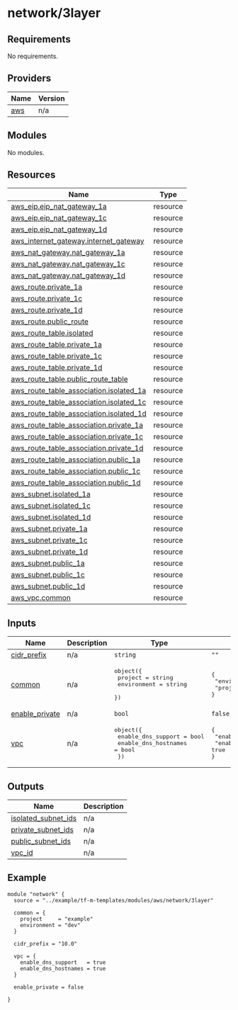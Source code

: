 # network/3layer

## Requirements

No requirements.

## Providers

| Name | Version |
|------|---------|
| <a name="provider_aws"></a> [aws](#provider\_aws) | n/a |

## Modules

No modules.

## Resources

| Name | Type |
|------|------|
| [aws_eip.eip_nat_gateway_1a](https://registry.terraform.io/providers/hashicorp/aws/latest/docs/resources/eip) | resource |
| [aws_eip.eip_nat_gateway_1c](https://registry.terraform.io/providers/hashicorp/aws/latest/docs/resources/eip) | resource |
| [aws_eip.eip_nat_gateway_1d](https://registry.terraform.io/providers/hashicorp/aws/latest/docs/resources/eip) | resource |
| [aws_internet_gateway.internet_gateway](https://registry.terraform.io/providers/hashicorp/aws/latest/docs/resources/internet_gateway) | resource |
| [aws_nat_gateway.nat_gateway_1a](https://registry.terraform.io/providers/hashicorp/aws/latest/docs/resources/nat_gateway) | resource |
| [aws_nat_gateway.nat_gateway_1c](https://registry.terraform.io/providers/hashicorp/aws/latest/docs/resources/nat_gateway) | resource |
| [aws_nat_gateway.nat_gateway_1d](https://registry.terraform.io/providers/hashicorp/aws/latest/docs/resources/nat_gateway) | resource |
| [aws_route.private_1a](https://registry.terraform.io/providers/hashicorp/aws/latest/docs/resources/route) | resource |
| [aws_route.private_1c](https://registry.terraform.io/providers/hashicorp/aws/latest/docs/resources/route) | resource |
| [aws_route.private_1d](https://registry.terraform.io/providers/hashicorp/aws/latest/docs/resources/route) | resource |
| [aws_route.public_route](https://registry.terraform.io/providers/hashicorp/aws/latest/docs/resources/route) | resource |
| [aws_route_table.isolated](https://registry.terraform.io/providers/hashicorp/aws/latest/docs/resources/route_table) | resource |
| [aws_route_table.private_1a](https://registry.terraform.io/providers/hashicorp/aws/latest/docs/resources/route_table) | resource |
| [aws_route_table.private_1c](https://registry.terraform.io/providers/hashicorp/aws/latest/docs/resources/route_table) | resource |
| [aws_route_table.private_1d](https://registry.terraform.io/providers/hashicorp/aws/latest/docs/resources/route_table) | resource |
| [aws_route_table.public_route_table](https://registry.terraform.io/providers/hashicorp/aws/latest/docs/resources/route_table) | resource |
| [aws_route_table_association.isolated_1a](https://registry.terraform.io/providers/hashicorp/aws/latest/docs/resources/route_table_association) | resource |
| [aws_route_table_association.isolated_1c](https://registry.terraform.io/providers/hashicorp/aws/latest/docs/resources/route_table_association) | resource |
| [aws_route_table_association.isolated_1d](https://registry.terraform.io/providers/hashicorp/aws/latest/docs/resources/route_table_association) | resource |
| [aws_route_table_association.private_1a](https://registry.terraform.io/providers/hashicorp/aws/latest/docs/resources/route_table_association) | resource |
| [aws_route_table_association.private_1c](https://registry.terraform.io/providers/hashicorp/aws/latest/docs/resources/route_table_association) | resource |
| [aws_route_table_association.private_1d](https://registry.terraform.io/providers/hashicorp/aws/latest/docs/resources/route_table_association) | resource |
| [aws_route_table_association.public_1a](https://registry.terraform.io/providers/hashicorp/aws/latest/docs/resources/route_table_association) | resource |
| [aws_route_table_association.public_1c](https://registry.terraform.io/providers/hashicorp/aws/latest/docs/resources/route_table_association) | resource |
| [aws_route_table_association.public_1d](https://registry.terraform.io/providers/hashicorp/aws/latest/docs/resources/route_table_association) | resource |
| [aws_subnet.isolated_1a](https://registry.terraform.io/providers/hashicorp/aws/latest/docs/resources/subnet) | resource |
| [aws_subnet.isolated_1c](https://registry.terraform.io/providers/hashicorp/aws/latest/docs/resources/subnet) | resource |
| [aws_subnet.isolated_1d](https://registry.terraform.io/providers/hashicorp/aws/latest/docs/resources/subnet) | resource |
| [aws_subnet.private_1a](https://registry.terraform.io/providers/hashicorp/aws/latest/docs/resources/subnet) | resource |
| [aws_subnet.private_1c](https://registry.terraform.io/providers/hashicorp/aws/latest/docs/resources/subnet) | resource |
| [aws_subnet.private_1d](https://registry.terraform.io/providers/hashicorp/aws/latest/docs/resources/subnet) | resource |
| [aws_subnet.public_1a](https://registry.terraform.io/providers/hashicorp/aws/latest/docs/resources/subnet) | resource |
| [aws_subnet.public_1c](https://registry.terraform.io/providers/hashicorp/aws/latest/docs/resources/subnet) | resource |
| [aws_subnet.public_1d](https://registry.terraform.io/providers/hashicorp/aws/latest/docs/resources/subnet) | resource |
| [aws_vpc.common](https://registry.terraform.io/providers/hashicorp/aws/latest/docs/resources/vpc) | resource |

## Inputs

| Name | Description | Type | Default | Required |
|------|-------------|------|---------|:--------:|
| <a name="input_cidr_prefix"></a> [cidr\_prefix](#input\_cidr\_prefix) | n/a | `string` | `""` | no |
| <a name="input_common"></a> [common](#input\_common) | n/a | <pre>object({<br>    project     = string<br>    environment = string<br>  })</pre> | <pre>{<br>  "environment": "",<br>  "project": ""<br>}</pre> | no |
| <a name="input_enable_private"></a> [enable\_private](#input\_enable\_private) | n/a | `bool` | `false` | no |
| <a name="input_vpc"></a> [vpc](#input\_vpc) | n/a | <pre>object({<br>    enable_dns_support   = bool<br>    enable_dns_hostnames = bool<br>  })</pre> | <pre>{<br>  "enable_dns_hostnames": true,<br>  "enable_dns_support": true<br>}</pre> | no |

## Outputs

| Name | Description |
|------|-------------|
| <a name="output_isolated_subnet_ids"></a> [isolated\_subnet\_ids](#output\_isolated\_subnet\_ids) | n/a |
| <a name="output_private_subnet_ids"></a> [private\_subnet\_ids](#output\_private\_subnet\_ids) | n/a |
| <a name="output_public_subnet_ids"></a> [public\_subnet\_ids](#output\_public\_subnet\_ids) | n/a |
| <a name="output_vpc_id"></a> [vpc\_id](#output\_vpc\_id) | n/a |

## Example

```
module "network" {
  source = "../example/tf-m-templates/modules/aws/network/3layer"

  common = {
    project     = "example"
    environment = "dev"
  }

  cidr_prefix = "10.0"

  vpc = {
    enable_dns_support   = true
    enable_dns_hostnames = true
  }

  enable_private = false

}
```